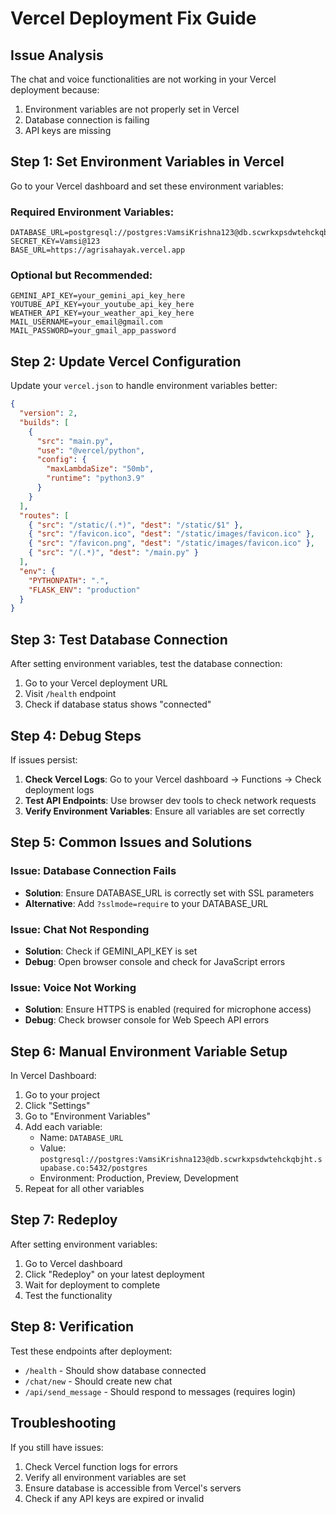 # Vercel Deployment Fix Guide

## Issue Analysis
The chat and voice functionalities are not working in your Vercel deployment because:
1. Environment variables are not properly set in Vercel
2. Database connection is failing
3. API keys are missing

## Step 1: Set Environment Variables in Vercel

Go to your Vercel dashboard and set these environment variables:

### Required Environment Variables:
```
DATABASE_URL=postgresql://postgres:VamsiKrishna123@db.scwrkxpsdwtehckqbjht.supabase.co:5432/postgres
SECRET_KEY=Vamsi@123
BASE_URL=https://agrisahayak.vercel.app
```

### Optional but Recommended:
```
GEMINI_API_KEY=your_gemini_api_key_here
YOUTUBE_API_KEY=your_youtube_api_key_here
WEATHER_API_KEY=your_weather_api_key_here
MAIL_USERNAME=your_email@gmail.com
MAIL_PASSWORD=your_gmail_app_password
```

## Step 2: Update Vercel Configuration

Update your `vercel.json` to handle environment variables better:

```json
{
  "version": 2,
  "builds": [
    {
      "src": "main.py",
      "use": "@vercel/python",
      "config": { 
        "maxLambdaSize": "50mb",
        "runtime": "python3.9"
      }
    }
  ],
  "routes": [
    { "src": "/static/(.*)", "dest": "/static/$1" },
    { "src": "/favicon.ico", "dest": "/static/images/favicon.ico" },
    { "src": "/favicon.png", "dest": "/static/images/favicon.ico" },
    { "src": "/(.*)", "dest": "/main.py" }
  ],
  "env": {
    "PYTHONPATH": ".",
    "FLASK_ENV": "production"
  }
}
```

## Step 3: Test Database Connection

After setting environment variables, test the database connection:

1. Go to your Vercel deployment URL
2. Visit `/health` endpoint
3. Check if database status shows "connected"

## Step 4: Debug Steps

If issues persist:

1. **Check Vercel Logs**: Go to your Vercel dashboard → Functions → Check deployment logs
2. **Test API Endpoints**: Use browser dev tools to check network requests
3. **Verify Environment Variables**: Ensure all variables are set correctly

## Step 5: Common Issues and Solutions

### Issue: Database Connection Fails
- **Solution**: Ensure DATABASE_URL is correctly set with SSL parameters
- **Alternative**: Add `?sslmode=require` to your DATABASE_URL

### Issue: Chat Not Responding
- **Solution**: Check if GEMINI_API_KEY is set
- **Debug**: Open browser console and check for JavaScript errors

### Issue: Voice Not Working
- **Solution**: Ensure HTTPS is enabled (required for microphone access)
- **Debug**: Check browser console for Web Speech API errors

## Step 6: Manual Environment Variable Setup

In Vercel Dashboard:
1. Go to your project
2. Click "Settings"
3. Go to "Environment Variables"
4. Add each variable:
   - Name: `DATABASE_URL`
   - Value: `postgresql://postgres:VamsiKrishna123@db.scwrkxpsdwtehckqbjht.supabase.co:5432/postgres`
   - Environment: Production, Preview, Development
5. Repeat for all other variables

## Step 7: Redeploy

After setting environment variables:
1. Go to Vercel dashboard
2. Click "Redeploy" on your latest deployment
3. Wait for deployment to complete
4. Test the functionality

## Step 8: Verification

Test these endpoints after deployment:
- `/health` - Should show database connected
- `/chat/new` - Should create new chat
- `/api/send_message` - Should respond to messages (requires login)

## Troubleshooting

If you still have issues:
1. Check Vercel function logs for errors
2. Verify all environment variables are set
3. Ensure database is accessible from Vercel's servers
4. Check if any API keys are expired or invalid 